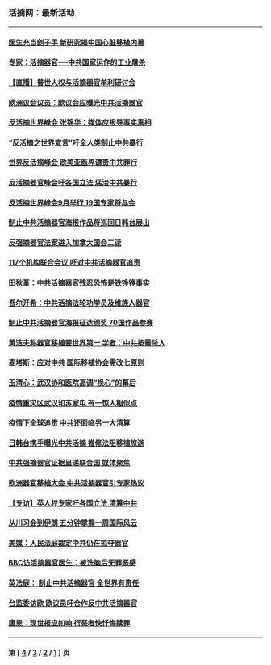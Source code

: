 ### 活摘网：最新活动
---
#### [医生充当刽子手 新研究揭中国心脏移植内幕](../../pages/nf5883/n13772291.md?07190430) 
#### [专家：活摘器官──中共国家运作的工业屠杀](../../pages/nf5883/n13761178.md?07190430) 
#### [【直播】普世人权与活摘器官牟利研讨会](../../pages/nf5883/n13425146.md?07190430) 
#### [欧洲议会议员：欧议会应曝光中共活摘器官](../../pages/nf5883/n13336571.md?07190430) 
#### [反活摘世界峰会 张锦华：媒体应报导事实真相](../../pages/nf5883/n13278502.md?07190430) 
#### [“反活摘之世界宣言”吁全人类制止中共暴行](../../pages/nf5883/n13259730.md?07190430) 
#### [世界反活摘峰会 欧美亚医界谴责中共罪行](../../pages/nf5883/n13253550.md?07190430) 
#### [反活摘器官峰会吁各国立法 惩治中共暴行](../../pages/nf5883/n13245052.md?07190430) 
#### [反活摘世界峰会9月举行 19国专家将与会](../../pages/nf5883/n13201492.md?07190430) 
#### [制止中共活摘器官海报作品将巡回日韩台展出](../../pages/nf5883/n13177791.md?07190430) 
#### [反强摘器官法案进入加拿大国会二读](../../pages/nf5883/n13033450.md?07190430) 
#### [117个机构联合会议 吁对中共活摘器官追责](../../pages/nf5883/n12775087.md?07190430) 
#### [田秋堇：中共活摘器官残忍恐怖是铁铮铮事实](../../pages/nf5883/n12702148.md?07190430) 
#### [吾尔开希：中共活摘法轮功学员及维族人器官](../../pages/nf5883/n12693197.md?07190430) 
#### [制止中共活摘器官海报征选颁奖 70国作品参赛](../../pages/nf5883/n12692050.md?07190430) 
#### [黄洁夫称器官移植要世界第一 学者：中共按需杀人](../../pages/nf5883/n12572329.md?07190430) 
#### [麦塔斯：应对中共 国际移植协会需改七原则](../../pages/nf5883/n12514711.md?07190430) 
#### [玉清心：武汉协和医院高调“换心”的幕后](../../pages/nf5883/n12298730.md?07190430) 
#### [疫情重灾区武汉和苏家屯 有一惊人相似点](../../pages/nf5883/n12150824.md?07190430) 
#### [疫情下全球追责 中共还面临另一大清算](../../pages/nf5883/n12070397.md?07190430) 
#### [日韩台携手曝光中共活摘 推修法阻移植旅游](../../pages/nf5883/n11712046.md?07190430) 
#### [中共强摘器官证据呈递联合国 媒体聚焦](../../pages/nf5883/n11546426.md?07190430) 
#### [欧洲器官移植大会 中共活摘器官引专家热议](../../pages/nf5883/n11539095.md?07190430) 
#### [【专访】英人权专家吁各国立法 清算中共](../../pages/nf5883/n11367315.md?07190430) 
#### [从川习会到伊朗 五分钟掌握一周国际风云](../../pages/nf5883/n11338520.md?07190430) 
#### [美媒：人民法庭裁定中共仍在掠夺器官](../../pages/nf5883/n11334897.md?07190430) 
#### [BBC访活摘器官医生：被洗脑后无罪恶感](../../pages/nf5883/n11335935.md?07190430) 
#### [英法庭： 制止中共活摘器官 全世界有责任](../../pages/nf5883/n11330691.md?07190430) 
#### [台监委访欧 欧议员吁合作反中共活摘器官](../../pages/nf5883/n11109190.md?07190430) 
#### [唐恩：现世报应如响 行恶者快忏悔赎罪](../../pages/nf5883/n11104016.md?07190430) 

---
#### 第 [ [4](./4.md?07190430) / [3](./3.md?07190430) / [2](./2.md?07190430) / [1](./1.md?07190430) ] 页

